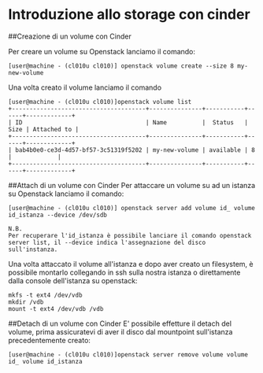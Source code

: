 # Introduzione allo storage con cinder


##Creazione di un volume con Cinder

Per creare un volume su Openstack lanciamo il comando:

```console
[user@machine - (cl010u cl010)] openstack volume create --size 8 my-new-volume 
```

Una volta creato il volume lanciamo il comando 
```console
[user@machine - (cl010u cl010)]openstack volume list
+--------------------------------------+---------------+-----------+------+-------------+
| ID                                   | Name          |  Status   | Size | Attached to |
+--------------------------------------+---------------+-----------+------+-------------+
| bab4b0e0-ce3d-4d57-bf57-3c51319f5202 | my-new-volume | available | 8    |             |
+--------------------------------------+---------------+-----------+------+-------------+
```

##Attach di un volume con Cinder
Per attaccare un volume su ad un istanza su Openstack lanciamo il comando:

```console
[user@machine - (cl010u cl010)] openstack server add volume id_ volume id_istanza --device /dev/sdb
```
```console
N.B.
Per recuperare l'id_istanza è possibile lanciare il comando openstack server list, il --device indica l'assegnazione del disco sull'instanza.
```

Una volta attaccato il volume all'istanza e dopo aver creato un filesystem, è possibile montarlo collegando in ssh sulla nostra istanza o direttamente dalla console dell'istanza
su openstack:

```console
mkfs -t ext4 /dev/vdb
mkdir /vdb
mount -t ext4 /dev/vdb /vdb
```

##Detach di un volume con Cinder
E' possibile effetture il detach del volume, prima assicuratevi di aver il disco dal mountpoint sull'istanza precedentemente creato:

```console
[user@machine - (cl010u cl010)]openstack server remove volume volume id_ volume id_istanza
```


